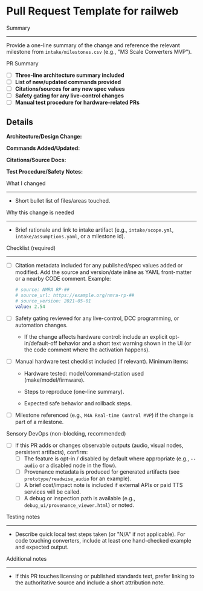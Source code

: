 # Pull Request Template for railweb

Summary

-------

Provide a one-line summary of the change and reference the relevant milestone from `intake/milestones.csv` (e.g., "M3 Scale Converters MVP").

PR Summary

- [ ] **Three-line architecture summary included**
- [ ] **List of new/updated commands provided**
- [ ] **Citations/sources for any new spec values**
- [ ] **Safety gating for any live-control changes**
- [ ] **Manual test procedure for hardware-related PRs**

## Details

**Architecture/Design Change:**

<!-- 3-line summary here -->

**Commands Added/Updated:**

<!-- List commands or interfaces -->

**Citations/Source Docs:**

<!-- Reference intake docs, spec files, or other sources -->

**Test Procedure/Safety Notes:**

<!-- Manual test steps or safety validation (for hardware or live systems) -->

What I changed

-------

- Short bullet list of files/areas touched.

Why this change is needed

-------

- Brief rationale and link to intake artifact (e.g., `intake/scope.yml`, `intake/assumptions.yaml`, or a milestone id).

Checklist (required)

-------

- [ ] Citation metadata included for any published/spec values added or modified. Add the source and version/date inline as YAML front-matter or a nearby CODE comment. Example:

  ```yaml
  # source: NMRA RP-##
  # source_url: https://example.org/nmra-rp-##
  # source_version: 2021-05-01
  value: 2.54
  ```

- [ ] Safety gating reviewed for any live-control, DCC programming, or automation changes.

  - If the change affects hardware control: include an explicit opt-in/default-off behavior and a short text warning shown in the UI (or the code comment where the activation happens).

- [ ] Manual hardware test checklist included (if relevant). Minimum items:

  - Hardware tested: model/command-station used (make/model/firmware).

  - Steps to reproduce (one-line summary).

  - Expected safe behavior and rollback steps.

- [ ] Milestone referenced (e.g., `M4A Real-time Control MVP`) if the change is part of a milestone.

Sensory DevOps (non-blocking, recommended)

- [ ] If this PR adds or changes observable outputs (audio, visual nodes, persistent artifacts), confirm:
  - [ ] The feature is opt-in / disabled by default where appropriate (e.g., `--audio` or a disabled node in the flow).
  - [ ] Provenance metadata is produced for generated artifacts (see `prototype/readwise_audio` for an example).
  - [ ] A brief cost/impact note is included if external APIs or paid TTS services will be called.
  - [ ] A debug or inspection path is available (e.g., `debug_ui/provenance_viewer.html`) or noted.

Testing notes

-------

- Describe quick local test steps taken (or "N/A" if not applicable). For code touching converters, include at least one hand-checked example and expected output.

Additional notes

-------

- If this PR touches licensing or published standards text, prefer linking to the authoritative source and include a short attribution note.
